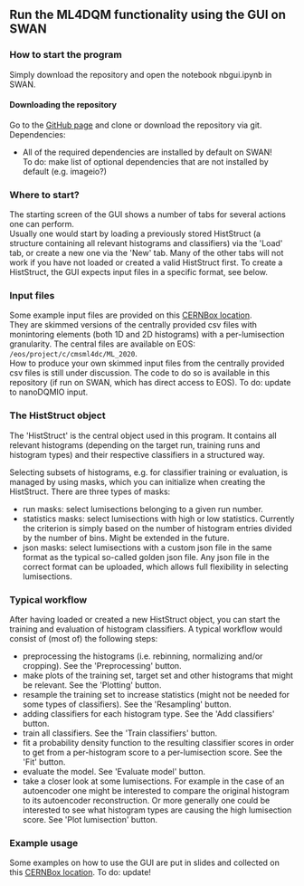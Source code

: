 ## Run the ML4DQM functionality using the GUI on SWAN

### How to start the program
Simply download the repository and open the notebook nbgui.ipynb in SWAN. 

#### Downloading the repository
Go to the [GitHub page](https://github.com/LukaLambrecht/ML4DQM-DC) and clone or download the repository via git.  
Dependencies:  
- All of the required dependencies are installed by default on SWAN!  
To do: make list of optional dependencies that are not installed by default (e.g. imageio?)

### Where to start?
The starting screen of the GUI shows a number of tabs for several actions one can perform.  
Usually one would start by loading a previously stored HistStruct (a structure containing all relevant histograms and classifiers) via the 'Load' tab, or create a new one via the 'New' tab. Many of the other tabs will not work if you have not loaded or created a valid HistStruct first. To create a HistStruct, the GUI expects input files in a specific format, see below.

### Input files
Some example input files are provided on this [CERNBox location](https://cernbox.cern.ch/index.php/s/E9GzJ4WMZs3jbPd).  
They are skimmed versions of the centrally provided csv files with monintoring elements (both 1D and 2D histograms) with a per-lumisection granularity. The central files are available on EOS: `/eos/project/c/cmsml4dc/ML_2020`.  
How to produce your own skimmed input files from the centrally provided csv files is still under discussion. The code to do so is available in this repository (if run on SWAN, which has direct access to EOS). To do: update to nanoDQMIO input.

### The HistStruct object
The 'HistStruct' is the central object used in this program. It contains all relevant histograms (depending on the target run, training runs and histogram types) and their respective classifiers in a structured way.  

Selecting subsets of histograms, e.g. for classifier training or evaluation, is managed by using masks, which you can initialize when creating the HistStruct. There are three types of masks:  
- run masks: select lumisections belonging to a given run number.  
- statistics masks: select lumisections with high or low statistics. Currently the criterion is simply based on the number of histogram entries divided by the number of bins. Might be extended in the future.  
- json masks: select lumisections with a custom json file in the same format as the typical so-called golden json file. Any json file in the correct format can be uploaded, which allows full flexibility in selecting lumisections.  

### Typical workflow
After having loaded or created a new HistStruct object, you can start the training and evaluation of histogram classifiers. A typical workflow would consist of (most of) the following steps:  
- preprocessing the histograms (i.e. rebinning, normalizing and/or cropping). See the 'Preprocessing' button.  
- make plots of the training set, target set and other histograms that might be relevant. See the 'Plotting' button.  
- resample the training set to increase statistics (might not be needed for some types of classifiers). See the 'Resampling' button.  
- adding classifiers for each histogram type. See the 'Add classifiers' button.  
- train all classifiers. See the 'Train classifiers' button.
- fit a probability density function to the resulting classifier scores in order to get from a per-histogram score to a per-lumisection score. See the 'Fit' button.
- evaluate the model. See 'Evaluate model' button.  
- take a closer look at some lumisections. For example in the case of an autoencoder one might be interested to compare the original histogram to its autoencoder reconstruction. Or more generally one could be interested to see what histogram types are causing the high lumisection score. See 'Plot lumisection' button.  

### Example usage
Some examples on how to use the GUI are put in slides and collected on this [CERNBox location](https://cernbox.cern.ch/index.php/s/QEUAG7eKmgSeRns). To do: update!  